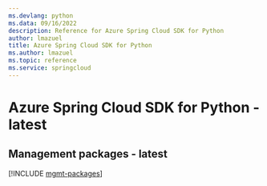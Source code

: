 ```yaml
---
ms.devlang: python
ms.data: 09/16/2022
description: Reference for Azure Spring Cloud SDK for Python
author: lmazuel
title: Azure Spring Cloud SDK for Python
ms.author: lmazuel
ms.topic: reference
ms.service: springcloud
---
```

# Azure Spring Cloud SDK for Python - latest

## Management packages - latest
[!INCLUDE [mgmt-packages](spring-cloud-mgmt-index.md)]